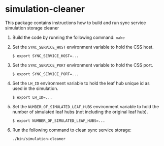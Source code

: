 # simulation-cleaner

This package contains instructions how to build and run sync service simulation storage cleaner 

1. Build the code by running the following command: `make`

1. Set the `SYNC_SERVICE_HOST` environment variable to hold the CSS host.
    ```
    $ export SYNC_SERVICE_HOST=...
    ```
    
1. Set the `SYNC_SERVICE_PORT` environment variable to hold the CSS port.
    ```
    $ export SYNC_SERVICE_PORT=...
    ```
    
1. Set the `LH_ID` environment variable to hold the leaf hub unique id as used in the simulation.
    ```
    $ export LH_ID=...
    ```

1. Set the `NUMBER_OF_SIMULATED_LEAF_HUBS` environment variable to hold the number of simulated leaf hubs (not including the original leaf hub).
    ```
    $ export NUMBER_OF_SIMULATED_LEAF_HUBS=...
    ```  

1. Run the following command to clean sync service storage:  
    ```
    ./bin/simulation-cleaner
    ```
